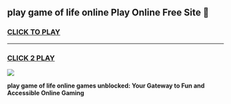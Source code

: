 
## play game of life online Play Online Free Site 👋
<h3>
<a href="https://download.freeplayer.one?title=play_game_of_life_online&ref=21F">CLICK TO PLAY</a></h3>
<hr>

<h3>
<a href="https://download.freeplayer.one?title=play_game_of_life_online&ref=21F">CLICK 2 PLAY</a>
  
</h3>

<a href="https://download.freeplayer.one?title=play_game_of_life_online&ref=21F"><img src="https://cdnb.artstation.com/p/assets/images/images/032/539/853/original/anto-thomas-button-gif.gif"></a>


**play game of life online games unblocked: Your Gateway to Fun and Accessible Online Gaming**

